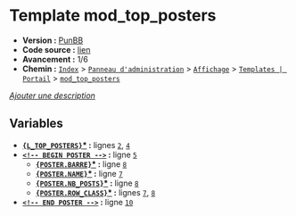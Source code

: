 # Template mod_top_posters

* __Version :__ [PunBB](.)
* __Code source :__ [lien](../../src/punbb/mod_top_posters.tpl)
* __Avancement :__ 1/6
* __Chemin :__ [`Index`](http://votre-forum.appspot.com/#/admin/,&part=themes,&mode=portal&sub=templates,?mode=edit_portal&part=themes&sub=templates&t=912) > [`Panneau d'administration`](http://votre-forum.appspot.com/admin/#&part=themes,&mode=portal&sub=templates,?mode=edit_portal&part=themes&sub=templates&t=912) > [`Affichage`](http://votre-forum.appspot.com/admin/?part=themes#&mode=portal&sub=templates,?mode=edit_portal&part=themes&sub=templates&t=912) > [`Templates | Portail`](http://votre-forum.appspot.com/admin/?mode=portal&part=themes&sub=templates#?mode=edit_portal&part=themes&sub=templates&t=912) > [`mod_top_posters`](http://votre-forum.appspot.com/admin/?mode=edit_portal&part=themes&sub=templates&t=912)

[*Ajouter une description*](https://fa-tvars.appspot.com/tpl/punbb/mod_top_posters)

## Variables

* __[`{L_TOP_POSTERS}`](https://github.com/Etana/template/blob/master/var/L_TOP_POSTERS.md#readme)<a href="https://fa-tvars.appspot.com/var/L_TOP_POSTERS">*</a> :__ lignes [`2`](../../src/punbb/mod_top_posters.tpl#L2), [`4`](../../src/punbb/mod_top_posters.tpl#L4)
* __[`<!-- BEGIN POSTER -->`](https://github.com/Etana/template/blob/master/var/POSTER.md#readme) :__ ligne [`5`](../../src/punbb/mod_top_posters.tpl#L5)
    * __[`{POSTER.BARRE}`](https://github.com/Etana/template/blob/master/var/POSTER.BARRE.md#readme)<a href="https://fa-tvars.appspot.com/var/POSTER.BARRE">*</a> :__ ligne [`8`](../../src/punbb/mod_top_posters.tpl#L8)
    * __[`{POSTER.NAME}`](https://github.com/Etana/template/blob/master/var/POSTER.NAME.md#readme)<a href="https://fa-tvars.appspot.com/var/POSTER.NAME">*</a> :__ ligne [`7`](../../src/punbb/mod_top_posters.tpl#L7)
    * __[`{POSTER.NB_POSTS}`](https://github.com/Etana/template/blob/master/var/POSTER.NB_POSTS.md#readme)<a href="https://fa-tvars.appspot.com/var/POSTER.NB_POSTS">*</a> :__ ligne [`8`](../../src/punbb/mod_top_posters.tpl#L8)
    * __[`{POSTER.ROW_CLASS}`](https://github.com/Etana/template/blob/master/var/POSTER.ROW_CLASS.md#readme)<a href="https://fa-tvars.appspot.com/var/POSTER.ROW_CLASS">*</a> :__ lignes [`7`](../../src/punbb/mod_top_posters.tpl#L7), [`8`](../../src/punbb/mod_top_posters.tpl#L8)
* __[`<!-- END POSTER -->`](https://github.com/Etana/template/blob/master/var/POSTER.md#readme) :__ ligne [`10`](../../src/punbb/mod_top_posters.tpl#L10)
